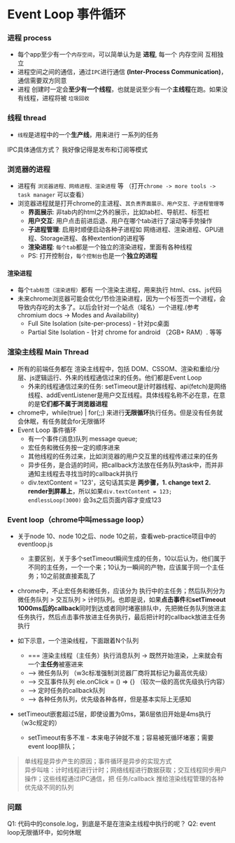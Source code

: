 # Event Loop 事件循环

### 进程 process
- 每个app至少有一个`内存空间`，可以简单认为是 **进程**, 每一个 内存空间 互相独立
- 进程空间之间的通信，通过`IPC`进行通信 **(Inter-Process Communication)**， 通信需要双方同意
- 进程 创建时一定会**至少有一个线程**，也就是说至少有一个**主线程**在跑。如果没有线程，进程将被 `垃圾回收`


### 线程 thread
- `线程`是进程中的一个**生产线**，用来进行 一系列的任务


IPC具体通信方式？
我好像记得是发布和订阅等模式


### 浏览器的进程
- 进程有 `浏览器进程、网络进程、渲染进程` 等 （打开`chrome -> more tools -> task manager` 可以查看）
- 浏览器进程就是打开chrome的主进程、`其负责界面展示、用户交互、子进程管理等`
  - **界面展示**: 非tab内的html之外的展示，比如tab栏、导航栏、标签栏
  - **用户交互**: 用户点击前进后退、用户在哪个tab进行了滚动等手势操作
  - **子进程管理**: 启用时顺便启动各种子进程如 网络进程、渲染进程、GPU进程、Storage进程、各种extention的进程等
  - **渲染进程**: `每个tab`都是一个独立的渲染进程，里面有各种线程
  - PS: 打开控制台，`每个控制台`也是一个**独立的进程**

#### 渲染进程
- 每个`tab标签（渲染进程）`都有 一个渲染主进程，用来执行 html、css、js代码
- 未来chrome浏览器可能会优化/节俭渲染进程，因为一个标签页一个进程，会导致内存吃的太多了。以后会针对一个站点（域名）一个进程.(参考chromium docs -> Modes and Availability)
  - Full Site Isolation (site-per-process) - 针对pc桌面
  - Partial Site Isolation - 针对 chrome for android （2GB+ RAM）. 等等


### 渲染主线程 Main Thread
- 所有的前端任务都在 渲染主线程中，包括 DOM、CSSOM、渲染和重绘/分层、js逻辑运行、外来的线程通信过来的任务。他们都是Event Loop
  - 外来的线程通信过来的任务: setTimeout是计时器线程、api(fetch)是网络线程、addEventListener是用户交互线程。具体线程名称不必在意，在意的是**它们都不属于浏览器进程**
- chrome中，while(true) | for(;;) 来进行**无限循环**执行任务。但是没有任务就会休眠，有任务就会for无限循环
- Event Loop 事件循环
  - 有一个事件(消息)队列 message queue;
  - 宏任务和微任务按一定的顺序进来
  - 其他线程的任务过来，比如浏览器的用户交互里的线程传递过来的任务
  - 异步任务，是合适的时间，把callback方法放在任务队列task中，而并非通知主线程去寻找当时的callback并执行
  - div.textContent = '123'，这句话其实是 **两步骤，1. change text 2. render到屏幕上**，所以如果`div.textContent = 123; endlessLoop(3000)` 会3s之后页面内容才变成123


### Event loop（chrome中叫message loop）

- 关于node 10、node 10之后、node 10之前，查看web-practice项目中的eventloop.js
  - 主要区别，关于多个setTimeout瞬间生成的任务，10以后认为，他们属于不同的主任务，一个一个来；10认为一瞬间的产物，应该属于同一个主任务；10之前就直接紊乱了
- chrome中，不止宏任务和微任务，应该分为 执行中的主任务；然后队列分为 微任务队列 > 交互队列 > 计时队列。也即是说，如果**点击事件**和**setTimeout 1000ms后的callback**同时到达或者同时堵塞排队中，先把微任务队列放进主任务执行，然后点击事件放进主任务执行，最后把计时的callback放进主任务执行

- 如下示意，一个渲染线程，下面跟着N个队列
  - === 渲染主线程（主任务）执行消息队列 -> 既然开始渲染，上来就会有一个**主任务**被塞进来
  - --> 微任务队列 （w3c标准强制浏览器厂商将其标记为最高优先级）
  - --> 交互事件队列 ele.onClick = () => {}  （较次一级的高优先级执行内容）
  - --> 定时任务的callback队列
  - --> 各种任务队列，优先级各种各样，但是基本实际上无感知

- setTimeout嵌套超过5层，即使设置为0ms，第6层依旧开始是4ms执行 （w3c规定的）
  - setTimeout有多不准 - 本来电子钟就不准；容易被死循环堵塞；需要event loop排队；

> 单线程是异步产生的原因；事件循环是异步的实现方式  
> 异步叫啥：计时线程进行计时；网络线程进行数据获取；交互线程同步用户操作；这些线程通过IPC通信，把 任务/callback 推给渲染线程管理的各种优先级不同的队列


### 问题
Q1: 代码中的console.log，到底是不是在渲染主线程中执行的呢？
Q2: event loop无限循环中，如何休眠